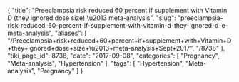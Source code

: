 {
    "title": "Preeclampsia risk reduced 60 percent if supplement with Vitamin D (they ignored dose size) \u2013 meta-analysis",
    "slug": "preeclampsia-risk-reduced-60-percent-if-supplement-with-vitamin-d-they-ignored-d-e-meta-analysis",
    "aliases": [
        "/Preeclampsia+risk+reduced+60+percent+if+supplement+with+Vitamin+D+they+ignored+dose+size+\u2013+meta-analysis+Sept+2017",
        "/8738"
    ],
    "tiki_page_id": 8738,
    "date": "2017-09-08",
    "categories": [
        "Pregnancy",
        "Meta-analysis",
        "Hypertension"
    ],
    "tags": [
        "Hypertension",
        "Meta-analysis",
        "Pregnancy"
    ]
}